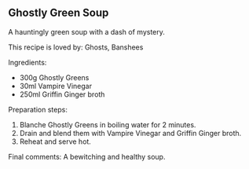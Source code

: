 ## Ghostly Green Soup

A hauntingly green soup with a dash of mystery.

This recipe is loved by: Ghosts, Banshees

Ingredients:

* 300g Ghostly Greens
* 30ml Vampire Vinegar
* 250ml Griffin Ginger broth

Preparation steps:

1. Blanche Ghostly Greens in boiling water for 2 minutes.
2. Drain and blend them with Vampire Vinegar and Griffin Ginger broth.
3. Reheat and serve hot.

Final comments: A bewitching and healthy soup.

